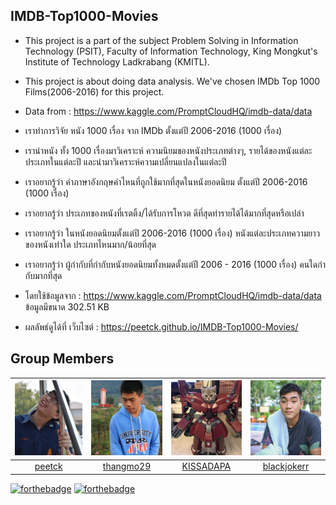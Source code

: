 ## IMDB-Top1000-Movies
* This project is a part of the subject Problem Solving in Information Technology (PSIT), Faculty of Information Technology, King Mongkut's   Institute of Technology Ladkrabang (KMITL).

* This project is about doing data analysis. We've chosen IMDb Top 1000 Films(2006-2016) for this project.

* Data from : https://www.kaggle.com/PromptCloudHQ/imdb-data/data

* เราทำการวิจัย หนัง 1000 เรื่อง จาก IMDb ตั้งแต่ปี 2006-2016 (1000 เรื่อง)

* เรานำหนัง ทั้ง 1000 เรื่องมาวิเคราะห์ ความนิยมของหนังประเภทต่างๆ, รายได้ของหนังแต่ละประเภทในแต่ละปี และนำมาวิเคราะห์ความเปลี่ยนแปลงในแต่ละปี

* เราอยากรู้ว่า คําภาษาอังกฤษคําไหนที่ถูกใช้มากที่สุดในหนังยอดนิยม ตั้งแต่ปี 2006-2016 (1000 เรื่อง)

* เราอยากรู้ว่า ประเภทของหนังที่เรตติ้ง/ได้รับการโหวต ดีที่สุดทํารายได้ได้มากที่สุดหรือเปล่า

* เราอยากรู้ว่า ในหนังยอดนิยมตั้งแต่ปี 2006-2016 (1000 เรื่อง) หนังแต่ละประเภทความยาวของหนังเท่าใด ประเภทไหนมาก/น้อยที่สุด

* เราอยากรู้ว่า ผู้กํากับที่กํากับหนังยอดนิยมทั้งหมดตั้งแต่ปี 2006 - 2016 (1000 เรื่อง) คนใดกํากับมากที่สุด

* โดยใช้ข้อมูลจาก : https://www.kaggle.com/PromptCloudHQ/imdb-data/data ข้อมูลมีขนาด 302.51 KB

* ผลลัพธ์ดูได้ที่ เว็บไซต์ : https://peetck.github.io/IMDB-Top1000-Movies/
## Group Members
 |<img src="docs/assets/team/01.jpg" width="120px" height="120px">|<img src="docs/assets/team/04.jpg" width="120px" height="120px">|<img src="docs/assets/team/03.jpg" width="120px" height="120px">|<img src="docs/assets/team/02.jpg" width="120px" height="120px">|
|:---:|:---:|:---:|:---:|
|[peetck](https://github.com/peetck)|[thangmo29](https://github.com/thangmo29)|[KISSADAPA](https://github.com/KISSADAPA)|[blackjokerr](https://github.com/blackjokerrr)|ศรัณย์<br>ยันตะบุษย์|วรภัทร<br>ภัทรเมธาวรกุล|กฤษฎาภา<br>ง่วนจร|ศิรวิทย์<br>ยอดจิตร|

[![forthebadge](https://forthebadge.com/images/badges/made-with-python.svg)](https://forthebadge.com)
[![forthebadge](https://forthebadge.com/images/badges/built-with-love.svg)](https://forthebadge.com)
